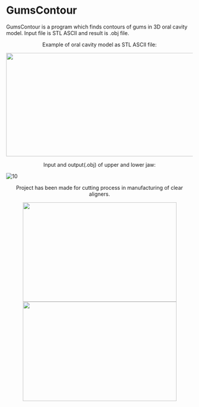 # GumsContour

GumsContour is a program which finds contours of gums in 3D oral cavity model. Input file is STL ASCII and result is .obj file. 



<p align="center">
    Example of oral cavity model as STL ASCII file:
</p>

<p align="center">
  <img width="520" height="279" src="https://user-images.githubusercontent.com/41167000/129716413-b0344371-7bac-45a2-ba74-cf46ea82ccaa.png">
</p>

<p align="center">
    Input and output(.obj) of upper and lower jaw:
</p>



![10](https://user-images.githubusercontent.com/41167000/129712282-aa9c7d13-b0bc-4c78-8829-5fb1f6287c04.png)

<p align="center">
    Project has been made for cutting process in manufacturing of clear aligners.
</p>

  
  
<p align="center"> 
  <img width="415" height="268" src="https://user-images.githubusercontent.com/41167000/129718963-c0810299-dadb-44e9-b9d6-1a7b71eed902.png">
  <img width="415" height="268" src="https://user-images.githubusercontent.com/41167000/129719085-86f12da6-1005-4c2b-ad5e-6c8b19078299.png">
</p>

















